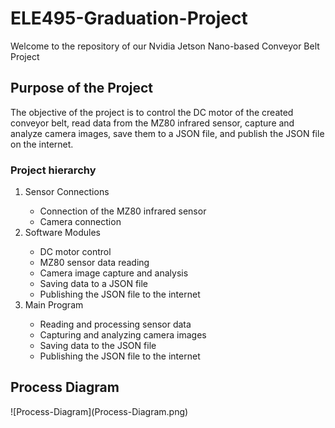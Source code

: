 # ELE495-Graduation-Project
Welcome to the repository of our Nvidia Jetson Nano-based Conveyor Belt Project
## Purpose of the Project
The objective of the project is to control the DC motor of the created conveyor belt, read data from the MZ80 infrared sensor, capture and analyze camera images, save them to a JSON file, and publish the JSON file on the internet.
### Project hierarchy
<ol>
  <li>Sensor Connections</li>
    <ul>
      <li>Connection of the MZ80 infrared sensor</li>
      <li>Camera connection</li>
    </ul>
  <li>Software Modules</li>
    <ul>
      <li>DC motor control</li>
      <li>MZ80 sensor data reading</li>
      <li>Camera image capture and analysis</li>
      <li>Saving data to a JSON file</li>
      <li>Publishing the JSON file to the internet</li>
    </ul>
  <li>Main Program</li>
    <ul>
      <li>Reading and processing sensor data</li>
      <li>Capturing and analyzing camera images</li>
      <li>Saving data to the JSON file</li>
      <li>Publishing the JSON file to the internet</li>
    </ul>
</ol>
<h2>Process Diagram</h2>
![Process-Diagram](Process-Diagram.png)
